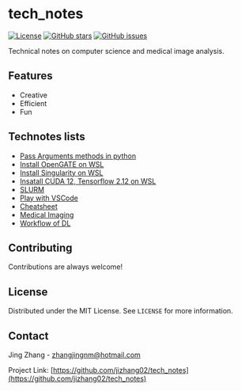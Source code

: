 



# tech_notes


[![License](https://img.shields.io/badge/license-MIT-blue.svg)](https://opensource.org/licenses/MIT)
[![GitHub stars](https://img.shields.io/github/stars/jizhang02/tech_notes.svg)](https://github.com/jizhang02/tech_notes/stargazers)
[![GitHub issues](https://img.shields.io/github/issues/jizhang02/tech_notes.svg)](https://github.com/jizhang02/tech_notes/issues)


Technical notes on computer science and medical image analysis.


## Features

- Creative
- Efficient
- Fun

## Technotes lists

* [Pass Arguments methods in python](/docs/PassArguementsPython.md)
* [Install OpenGATE on WSL](/docs/Install-OpenGATE-on-WSL.md) 
* [Install Singularity on WSL](/docs/Install-Singularity-on-WSL.md) <!--it must be no space in the file!-->
* [Insatall CUDA 12, Tensorflow 2.12 on WSL](/docs/Tensorflow-WSL.md)
* [SLURM](/docs/SLURM.md)
* [Play with VSCode](/docs/Play-with-vscode.md)    
* [Cheatsheet](/docs/cheatsheet.markdown)
* [Medical Imaging](/docs/medical-imaging.md)
* [Workflow of DL](/docs/DL-workflow.md)

## Contributing

Contributions are always welcome!

## License

Distributed under the MIT License. See `LICENSE` for more information.

## Contact

Jing Zhang - zhangjingnm@hotmail.com

Project Link: [https://github.com/jizhang02/tech_notes](https://github.com/jizhang02/tech_notes)

